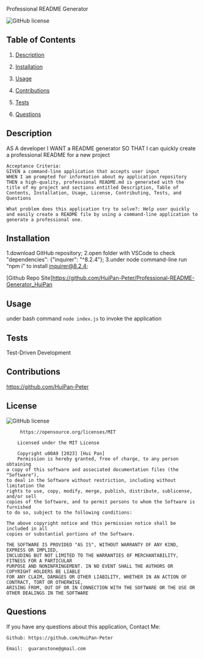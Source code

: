 Professional README Generator

![GitHub license](https://img.shields.io/badge/license-MIT-blue.svg)

## Table of Contents

1. [Description](#userStory)
  
2. [Installation](#installation)
  
3. [Usage](#usage)
  
4. [Contributions](#contributions)
  
5. [Tests](#tests)
  
6. [Questions](#questions)
  

## Description

AS A developer I WANT a README generator 
SO THAT I can quickly create a professional README for a new project 

```
Acceptance Criteria: 
GIVEN a command-line application that accepts user input
WHEN I am prompted for information about my application repository
THEN a high-quality, professional README.md is generated with the title of my project and sections entitled Description, Table of Contents, Installation, Usage, License, Contributing, Tests, and Questions

What problem does this application try to solve?: Help user quickly and easily create a README file by using a command-line application to generate a professional one.
```

## Installation

1.download GitHub repository; 
2.open folder with VSCode to check "dependencies": {"inquirer": "^8.2.4"}; 3.under node command-line run “npm i” to install inquirer@8.2.4;

[Github Repo Site]https://github.com/HuiPan-Peter/Professional-README-Generator_HuiPan

## Usage

under bash command ``` node index.js ``` to invoke the application

## Tests

Test-Driven Development

## Contributions

https://github.com/HuiPan-Peter

## License

![GitHub license](https://img.shields.io/badge/license-MIT-blue.svg)

```
     https://opensource.org/licenses/MIT

    Licensed under the MIT License

    Copyright u00A9 [2023] [Hui Pan]
    Permission is hereby granted, free of charge, to any person obtaining 
a copy of this software and associated documentation files (the "Software"), 
to deal in the Software without restriction, including without limitation the 
rights to use, copy, modify, merge, publish, distribute, sublicense, and/or sell 
copies of the Software, and to permit persons to whom the Software is furnished 
to do so, subject to the following conditions:

The above copyright notice and this permission notice shall be included in all 
copies or substantial portions of the Software.

THE SOFTWARE IS PROVIDED "AS IS", WITHOUT WARRANTY OF ANY KIND, EXPRESS OR IMPLIED, 
INCLUDING BUT NOT LIMITED TO THE WARRANTIES OF MERCHANTABILITY, FITNESS FOR A PARTICULAR 
PURPOSE AND NONINFRINGEMENT. IN NO EVENT SHALL THE AUTHORS OR COPYRIGHT HOLDERS BE LIABLE 
FOR ANY CLAIM, DAMAGES OR OTHER LIABILITY, WHETHER IN AN ACTION OF CONTRACT, TORT OR OTHERWISE, 
ARISING FROM, OUT OF OR IN CONNECTION WITH THE SOFTWARE OR THE USE OR OTHER DEALINGS IN THE SOFTWARE
```

## Questions

If you have any questions about this application, Contact Me:

```
Github: https://github.com/HuiPan-Peter

Email:  guaranstone@gmail.com
```
